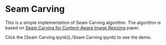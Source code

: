 # Seam Carving

This is a simple implementation of Seam Carving algorithm. The algorithm is based on [Seam Carving for Content-Aware Image Resizing](http://http//graphics.cs.cmu.edu/courses/15-463/2012_fall/hw/proj3-seamcarving/imret.pdf) paper.

Click the [Seam Carving.ipynb](./Seam Carving.ipynb) to see the demo.

